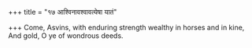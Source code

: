 +++
title = "१७ आश्विनावश्वावत्येषा यातं"

+++
Come, Asvins, with enduring strength wealthy in horses and in kine,  
     And gold, O ye of wondrous deeds.